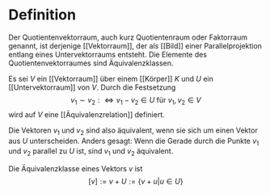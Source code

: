 # Definition

Der Quotientenvektorraum, auch kurz Quotientenraum oder Faktorraum genannt, ist derjenige [[Vektorraum]], der als [[Bild]] einer Parallelprojektion entlang eines Untervektorraums entsteht. Die Elemente des Quotientenvektorraumes sind Äquivalenzklassen.

Es sei $V$ ein [[Vektorraum]] über einem [[Körper]] $K$ und $U$ ein [[Untervektorraum]] von $V$. Durch die Festsetzung
$$ v_1 \sim v_2 :\iff v_1 - v_2 \in U \text{ für } v_1, v_2 \in V$$
wird auf $V$ eine [[Äquivalenzrelation]] definiert.

Die Vektoren $v_1$ und $v_2$ sind also äquivalent, wenn sie sich um einen Vektor aus $U$ unterscheiden. Anders gesagt: Wenn die Gerade durch die Punkte $v_1$ und $v_2$ parallel zu $U$ ist, sind $v_1$ und $v_2$ äquivalent.

Die Äquivalenzklasse eines Vektors $v$ ist
$$ [v] := v+U:= \{v + u | u \in U\} $$
